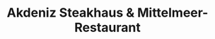 ---
title: "Akdeniz Steakhaus & Mittelmeer-Restaurant"
url: /wilhelmshaven/akdeniz-steakhaus-und-mittelmeer-restaurant/
---